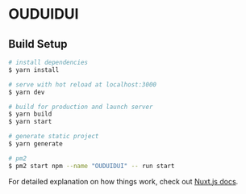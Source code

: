# OUDUIDUI

## Build Setup

```bash
# install dependencies
$ yarn install

# serve with hot reload at localhost:3000
$ yarn dev

# build for production and launch server
$ yarn build
$ yarn start

# generate static project
$ yarn generate

# pm2
$ pm2 start npm --name "OUDUIDUI" -- run start
```

For detailed explanation on how things work, check out [Nuxt.js docs](https://nuxtjs.org).
